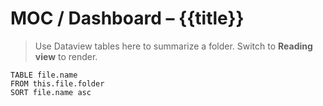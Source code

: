 # MOC / Dashboard – {{title}}

> Use Dataview tables here to summarize a folder. Switch to **Reading view** to render.

```dataview
TABLE file.name
FROM this.file.folder
SORT file.name asc
```
